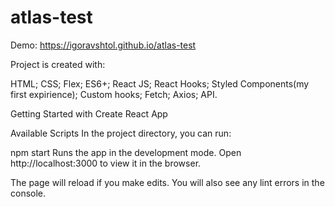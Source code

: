 # atlas-test
Demo:
https://igoravshtol.github.io/atlas-test

Project is created with:

HTML;
CSS;
Flex;
ES6+;
React JS;
React Hooks;
Styled Components(my first expirience);
Custom hooks;
Fetch;
Axios;
API.

Getting Started with Create React App

Available Scripts
In the project directory, you can run:

npm start
Runs the app in the development mode.
Open http://localhost:3000 to view it in the browser.

The page will reload if you make edits.
You will also see any lint errors in the console.
